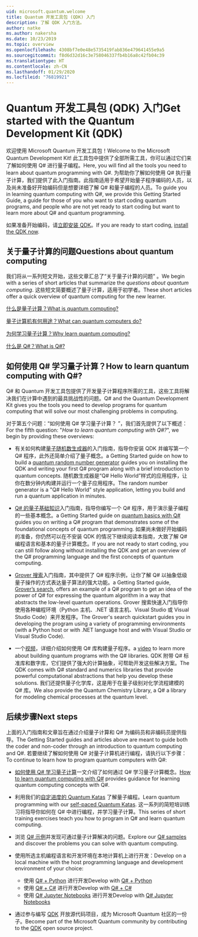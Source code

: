 ```yaml
---
uid: microsoft.quantum.welcome
title: Quantum 开发工具包 (QDK) 入门
description: 了解 QDK 入门方法。
author: natke
ms.author: nakersha
ms.date: 10/23/2019
ms.topic: overview
ms.openlocfilehash: 4308bf7e0e48e5735419fab836e479641455e9a5
ms.sourcegitcommit: f8d6d32d16c3e758046337fb4b16a8c42fb04c39
ms.translationtype: HT
ms.contentlocale: zh-CN
ms.lasthandoff: 01/29/2020
ms.locfileid: "76819921"
---
```

# <a name="get-started-with-the-quantum-development-kit-qdk"></a><span data-ttu-id="b5f71-103">Quantum 开发工具包 (QDK) 入门</span><span class="sxs-lookup"><span data-stu-id="b5f71-103">Get started with the Quantum Development Kit (QDK)</span></span>

<span data-ttu-id="b5f71-104">欢迎使用 Microsoft Quantum 开发工具包！</span><span class="sxs-lookup"><span data-stu-id="b5f71-104">Welcome to the Microsoft Quantum Development Kit!</span></span>  <span data-ttu-id="b5f71-105">此工具包中提供了全部所需工具，你可以通过它们来了解如何使用 Q# 进行量子编程。</span><span class="sxs-lookup"><span data-stu-id="b5f71-105">Here, you will find all the tools you need to learn about quantum programming with Q#.</span></span>  <span data-ttu-id="b5f71-106">为帮助你了解如何使用 Q# 执行量子计算，我们提供了此入门指南。此指南适用于希望开始量子程序编码的人员，以及尚未准备好开始编码但是想要详细了解 Q# 和量子编程的人员。</span><span class="sxs-lookup"><span data-stu-id="b5f71-106">To guide you in learning quantum computing with Q#, we provide this Getting Started Guide, a guide for those of you who want to start coding quantum programs, and people who are not yet ready to start coding but want to learn more about Q# and quantum programming.</span></span> 

<span data-ttu-id="b5f71-107">如果准备开始编码，请[立即安装 QDK](xref:microsoft.quantum.install)。</span><span class="sxs-lookup"><span data-stu-id="b5f71-107">If you are ready to start coding, [install the QDK now](xref:microsoft.quantum.install).</span></span>

## <a name="questions-about-quantum-computing"></a><span data-ttu-id="b5f71-108">关于量子计算的问题</span><span class="sxs-lookup"><span data-stu-id="b5f71-108">Questions about quantum computing</span></span>

<span data-ttu-id="b5f71-109">我们将从一系列短文开始，这些文章汇总了“关于量子计算的问题”  。</span><span class="sxs-lookup"><span data-stu-id="b5f71-109">We begin with a series of short articles that summarize the _questions about quantum computing_.</span></span> <span data-ttu-id="b5f71-110">这些短文简要概述了量子计算，适用于初学者。</span><span class="sxs-lookup"><span data-stu-id="b5f71-110">These short articles offer a quick overview of quantum computing for the new learner.</span></span>

[<span data-ttu-id="b5f71-111">什么是量子计算？</span><span class="sxs-lookup"><span data-stu-id="b5f71-111">What is quantum computing?</span></span>](xref:microsoft.quantum.overview.what)

[<span data-ttu-id="b5f71-112">量子计算机有何用途？</span><span class="sxs-lookup"><span data-stu-id="b5f71-112">What can quantum computers do?</span></span>](xref:microsoft.quantum.overview.computers)

[<span data-ttu-id="b5f71-113">为何学习量子计算？</span><span class="sxs-lookup"><span data-stu-id="b5f71-113">Why learn quantum computing?</span></span>](xref:microsoft.quantum.overview.why)

[<span data-ttu-id="b5f71-114">什么是 Q#？</span><span class="sxs-lookup"><span data-stu-id="b5f71-114">What is Q#?</span></span>](xref:microsoft.quantum.overview.qsharp)

## <a name="how-to-learn-quantum-computing-with-q"></a><span data-ttu-id="b5f71-115">如何使用 Q# 学习量子计算？</span><span class="sxs-lookup"><span data-stu-id="b5f71-115">How to learn quantum computing with Q#?</span></span>

<span data-ttu-id="b5f71-116">Q# 和 Quantum 开发工具包提供了开发量子计算程序所需的工具，这些工具将解决我们在计算中遇到的最具挑战性的问题。</span><span class="sxs-lookup"><span data-stu-id="b5f71-116">Q# and the Quantum Development Kit gives you the tools you need to develop programs for quantum computing that will solve our most challenging problems in computing.</span></span>

<span data-ttu-id="b5f71-117">对于第五个问题：“如何使用 Q# 学习量子计算？  ”，我们首先提供了以下概述：</span><span class="sxs-lookup"><span data-stu-id="b5f71-117">For the fifth question:  "_How to learn quantum computing with Q#?_", we begin by providing these overviews:</span></span>

* <span data-ttu-id="b5f71-118">有关如何构建[量子随机数生成器](xref:microsoft.quantum.quickstarts.qrng)的入门指南，指导你安装 QDK 并编写第一个 Q# 程序，此外还简单介绍了量子概念。</span><span class="sxs-lookup"><span data-stu-id="b5f71-118">a Getting Started guide on how to build a [quantum random number generator](xref:microsoft.quantum.quickstarts.qrng) guides you on installing the QDK and writing your first Q# program along with a brief introduction to quantum concepts.</span></span> <span data-ttu-id="b5f71-119">随机数生成器是“Q# Hello World”样式的应用程序，让你在数分钟内构建并运行一个量子应用程序。</span><span class="sxs-lookup"><span data-stu-id="b5f71-119">The random number generator is a "Q# Hello World" style application, letting you build and run a quantum application in minutes.</span></span>

* <span data-ttu-id="b5f71-120">[Q# 的量子基础知识](xref:microsoft.quantum.write-program)入门指南，指导你编写一个 Q# 程序，用于演示量子编程的一些基本概念。</span><span class="sxs-lookup"><span data-stu-id="b5f71-120">a Getting Started guide on [quantum basics with Q#](xref:microsoft.quantum.write-program) guides you on writing a Q# program that demonstrates some of the foundational concepts of quantum programming.</span></span> <span data-ttu-id="b5f71-121">如果尚未做好开始编码的准备，你仍然可以在不安装 QDK 的情况下继续阅读本指南，大致了解 Q# 编程语言和基本的量子计算概念。</span><span class="sxs-lookup"><span data-stu-id="b5f71-121">If you are not ready to start coding, you can still follow along without installing the QDK and get an overview of the Q# programming language and the first concepts of quantum computing.</span></span>

* <span data-ttu-id="b5f71-122">[Grover 搜索](xref:microsoft.quantum.quickstarts.search)入门指南，其中提供了 Q# 程序示例，让你了解 Q# 以抽象低级量子操作的方式表达量子算法的强大功能。</span><span class="sxs-lookup"><span data-stu-id="b5f71-122">a Getting Started guide, [Grover’s search](xref:microsoft.quantum.quickstarts.search), offers an example of a Q# program to get an idea of the power of Q# for expressing the quantum algorithm in a way that abstracts the low-level quantum operations.</span></span>  <span data-ttu-id="b5f71-123">Grover 搜索快速入门指导你使用各种编程环境（Python 主机、.NET 语言主机、Visual Studio 或 Visual Studio Code）来开发程序。</span><span class="sxs-lookup"><span data-stu-id="b5f71-123">The Grover's search quickstart guides you in developing the program using a variety of programming environments (with a Python host or with .NET language host and with Visual Studio or Visual Studio Code).</span></span>

* <span data-ttu-id="b5f71-124">一个[视频](https://www.microsoft.com/videoplayer/embed/RE2JOJf)，详细介绍如何使用 Q# 库构建量子程序。</span><span class="sxs-lookup"><span data-stu-id="b5f71-124">a [video](https://www.microsoft.com/videoplayer/embed/RE2JOJf) to learn more about building quantum programs with the Q# libraries.</span></span>  <span data-ttu-id="b5f71-125">QDK 附带 Q# 标准库和数字库，它们提供了强大的计算抽象，可帮助开发这些解决方案。</span><span class="sxs-lookup"><span data-stu-id="b5f71-125">The QDK comes with Q# standard and numerics libraries that provide powerful computational abstractions that help you develop these solutions.</span></span> <span data-ttu-id="b5f71-126">我们还提供量子化学库，这是用于在量子级别对化学流程建模的 Q# 库。</span><span class="sxs-lookup"><span data-stu-id="b5f71-126">We also provide the Quantum Chemistry Library, a Q# a library for modeling chemical processes at the quantum level.</span></span>

## <a name="next-steps"></a><span data-ttu-id="b5f71-127">后续步骤</span><span class="sxs-lookup"><span data-stu-id="b5f71-127">Next steps</span></span>

<span data-ttu-id="b5f71-128">上面的入门指南和文章旨在通过介绍量子计算和 Q# 为编码员和非编码员提供指导。</span><span class="sxs-lookup"><span data-stu-id="b5f71-128">The Getting Started guides and articles above are meant to guide both the coder and non-coder through an introduction to quantum computing and Q#.</span></span>  <span data-ttu-id="b5f71-129">若要继续了解如何使用 Q# 对量子计算机进行编程，请执行以下步骤：</span><span class="sxs-lookup"><span data-stu-id="b5f71-129">To continue to learn how to program quantum computers with Q#:</span></span>

* <span data-ttu-id="b5f71-130">[如何使用 Q# 学习量子计算](xref:microsoft.quantum.overview.learn)一文介绍了如何通过 Q# 学习量子计算概念。</span><span class="sxs-lookup"><span data-stu-id="b5f71-130">[How to learn quantum computing with Q#](xref:microsoft.quantum.overview.learn) provides guidance for learning quantum computing concepts with Q#.</span></span>

* <span data-ttu-id="b5f71-131">利用我们的[自定进度的 Quantum Katas](https://aka.ms/try-quantum-katas) 了解量子编程。</span><span class="sxs-lookup"><span data-stu-id="b5f71-131">Learn quantum programming with our [self-paced Quantum Katas](https://aka.ms/try-quantum-katas).</span></span> <span data-ttu-id="b5f71-132">这一系列的简短培训练习将指导你如何在 Q# 中进行编程，并学习量子计算。</span><span class="sxs-lookup"><span data-stu-id="b5f71-132">This series of short training exercises teach you how to program in Q# and learn quantum computing.</span></span>

* <span data-ttu-id="b5f71-133">浏览 [Q# 示例](https://docs.microsoft.com/samples/browse/?languages=qsharp)并发现可通过量子计算解决的问题。</span><span class="sxs-lookup"><span data-stu-id="b5f71-133">Explore our [Q# samples](https://docs.microsoft.com/samples/browse/?languages=qsharp) and discover the problems you can solve with quantum computing.</span></span>

* <span data-ttu-id="b5f71-134">使用所选主机编程语言和开发环境在本地计算机上进行开发：</span><span class="sxs-lookup"><span data-stu-id="b5f71-134">Develop on a local machine with the host programming language and development environment of your choice:</span></span>
  * <span data-ttu-id="b5f71-135">使用 [Q# + Python](xref:microsoft.quantum.install.python) 进行开发</span><span class="sxs-lookup"><span data-stu-id="b5f71-135">Develop with [Q# + Python](xref:microsoft.quantum.install.python)</span></span>
  * <span data-ttu-id="b5f71-136">使用 [Q# + C#](xref:microsoft.quantum.install.cs) 进行开发</span><span class="sxs-lookup"><span data-stu-id="b5f71-136">Develop with [Q# + C#](xref:microsoft.quantum.install.cs)</span></span>
  * <span data-ttu-id="b5f71-137">使用 [Q# Jupyter Notebooks](xref:microsoft.quantum.install.jupyter) 进行开发</span><span class="sxs-lookup"><span data-stu-id="b5f71-137">Develop with [Q# Jupyter Notebooks](xref:microsoft.quantum.install.jupyter)</span></span>

* <span data-ttu-id="b5f71-138">通过参与编写 [QDK](xref:microsoft.quantum.contributing) 开放源代码项目，成为 Microsoft Quantum 社区的一份子。</span><span class="sxs-lookup"><span data-stu-id="b5f71-138">Become part of the Microsoft Quantum community by contributing to the [QDK](xref:microsoft.quantum.contributing) open source project.</span></span>
